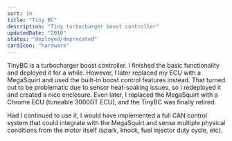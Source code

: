 ```yaml
---
sort: 10
title: "Tiny BC"
description: "Tiny turbocharger boost controller"
updatedDate: "2010"
status: "deployed/deprecated"
cardIcon: "hardware"
---
```


<div class="projectSection">
<p>TinyBC is a turbocharger boost controller. I finished the basic functionality and deployed it for a while. However, I later replaced my ECU with a MegaSquirt and used the built-in boost control features instead. That turned out to be problematic due to sensor heat-soaking issues, so I redeployed it and created a nice enclosure. Even later, I replaced the MegaSquirt with a Chrome ECU (tuneable 3000GT ECU), and the TinyBC was finally retired.</p>
<p>Had I continued to use it, I would have implemented a full CAN control system that could integrate with the MegaSquirt and sense multiple physical conditions from the motor itself (spark, knock, fuel injector duty cycle, etc).</p>
</div>
